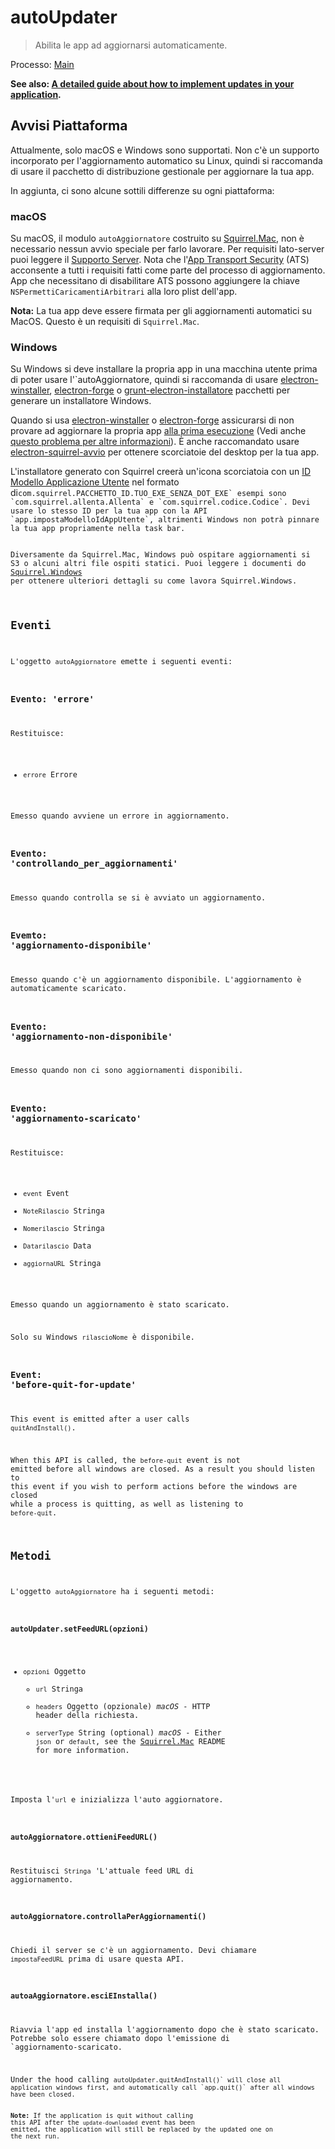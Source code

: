# autoUpdater

> Abilita le app ad aggiornarsi automaticamente.

Processo: [Main](../glossary.md#main-process)

**See also: [A detailed guide about how to implement updates in your application](../tutorial/updates.md).**

## Avvisi Piattaforma

Attualmente, solo macOS e Windows sono supportati. Non c'è un supporto incorporato per l'aggiornamento automatico su Linux, quindi si raccomanda di usare il pacchetto di distribuzione gestionale per aggiornare la tua app.

In aggiunta, ci sono alcune sottili differenze su ogni piattaforma:

### macOS

Su macOS, il modulo `autoAggiornatore` costruito su [Squirrel.Mac](https://github.com/Squirrel/Squirrel.Mac), non è necessario nessun avvio speciale per farlo lavorare. Per requisiti lato-server puoi leggere il [Supporto Server](https://github.com/Squirrel/Squirrel.Mac#server-support). Nota che l'[App Transport Security](https://developer.apple.com/library/content/documentation/General/Reference/InfoPlistKeyReference/Articles/CocoaKeys.html#//apple_ref/doc/uid/TP40009251-SW35) (ATS) acconsente a tutti i requisiti fatti come parte del processo di aggiornamento. App che necessitano di disabilitare ATS possono aggiungere la chiave `NSPermettiCaricamentiArbitrari` alla loro plist dell'app.

**Nota:** La tua app deve essere firmata per gli aggiornamenti automatici su MacOS. Questo è un requisiti di `Squirrel.Mac`.

### Windows

Su Windows si deve installare la propria app in una macchina utente prima di poter usare l'`autoAggiornatore</o>, quindi si raccomanda di usare <a href="https://github.com/electron/windows-installer">electron-winstaller</a>, <a href="https://github.com/electron-userland/electron-forge">electron-forge</a> o <a href="https://github.com/electron/grunt-electron-installer">grunt-electron-installatore</a> pacchetti per generare un installatore Windows.</p>

<p>Quando si usa <a href="https://github.com/electron/windows-installer">electron-winstaller</a> o <a href="https://github.com/electron-userland/electron-forge">electron-forge</a> assicurarsi di non provare ad aggiornare la propria app <a href="https://github.com/electron/windows-installer#handling-squirrel-events">alla prima esecuzione</a> (Vedi anche <a href="https://github.com/electron/electron/issues/7155">questo problema per altre informazioni</a>). È anche raccomandato usare <a href="https://github.com/mongodb-js/electron-squirrel-startup">electron-squirrel-avvio</a> per ottenere scorciatoie del desktop per la tua app.</p>

<p>L'installatore generato con Squirrel creerà un'icona scorciatoia con un <a href="https://msdn.microsoft.com/en-us/library/windows/desktop/dd378459(v=vs.85).aspx">ID Modello Applicazione Utente</a> nel formato di<code>com.squirrel.PACCHETTO_ID.TUO_EXE_SENZA_DOT_EXE` esempi sono `com.squirrel.allenta.Allenta` e `com.squirrel.codice.Codice`. Devi usare lo stesso ID per la tua app con la API `app.impostaModelloIdAppUtente`, altrimenti Windows non potrà pinnare la tua app propriamente nella task bar.

Diversamente da Squirrel.Mac, Windows può ospitare aggiornamenti si S3 o alcuni altri file ospiti statici. Puoi leggere i documenti do [Squirrel.Windows](https://github.com/Squirrel/Squirrel.Windows) per ottenere ulteriori dettagli su come lavora Squirrel.Windows.

## Eventi

L'oggetto `autoAggiornatore` emette i seguenti eventi:

### Evento: 'errore'

Restituisce:

* `errore` Errore

Emesso quando avviene un errore in aggiornamento.

### Evento: 'controllando_per_aggiornamenti'

Emesso quando controlla se si è avviato un aggiornamento.

### Evemto: 'aggiornamento-disponibile'

Emesso quando c'è un aggiornamento disponibile. L'aggiornamento è automaticamente scaricato.

### Evento: 'aggiornamento-non-disponibile'

Emesso quando non ci sono aggiornamenti disponibili.

### Evento: 'aggiornamento-scaricato'

Restituisce:

* `event` Event
* `NoteRilascio` Stringa
* `Nomerilascio` Stringa
* `Datarilascio` Data
* `aggiornaURL` Stringa

Emesso quando un aggiornamento è stato scaricato.

Solo su Windows `rilascioNome` è disponibile.

### Event: 'before-quit-for-update'

This event is emitted after a user calls `quitAndInstall()`.

When this API is called, the `before-quit` event is not emitted before all windows are closed. As a result you should listen to this event if you wish to perform actions before the windows are closed while a process is quitting, as well as listening to `before-quit`.

## Metodi

L'oggetto `autoAggiornatore` ha i seguenti metodi:

### `autoUpdater.setFeedURL(opzioni)`

* `opzioni` Oggetto 
  * `url` Stringa
  * `headers` Oggetto (opzionale) *macOS* - HTTP header della richiesta.
  * `serverType` String (optional) *macOS* - Either `json` or `default`, see the [Squirrel.Mac](https://github.com/Squirrel/Squirrel.Mac) README for more information.

Imposta l'`url` e inizializza l'auto aggiornatore.

### `autoAggiornatore.ottieniFeedURL()`

Restituisci `Stringa` 'L'attuale feed URL di aggiornamento.

### `autoAggiornatore.controllaPerAggiornamenti()`

Chiedi il server se c'è un aggiornamento. Devi chiamare `impostaFeedURL` prima di usare questa API.

### `autoaAggiornatore.esciEInstalla()`

Riavvia l'app ed installa l'aggiornamento dopo che è stato scaricato. Potrebbe solo essere chiamato dopo l'emissione di `aggiornamento-scaricato.</p>

<p>Under the hood calling <code>autoUpdater.quitAndInstall()` will close all application windows first, and automatically call `app.quit()` after all windows have been closed.

**Note:** If the application is quit without calling this API after the `update-downloaded` event has been emitted, the application will still be replaced by the updated one on the next run.